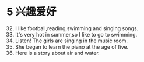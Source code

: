 # 5 兴趣爱好
32. I like football,reading,swimming and singing songs. 
33. It's very hot in summer,so I like to go to swimming.
34. Listen! The girls are singing in the music room.
35. She began to learn the piano at the age of five.
36. Here is a story about air and water.
